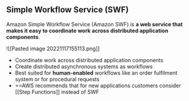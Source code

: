 ## Simple Workflow Service (SWF)

Amazon Simple Workflow Service (Amazon SWF) is **a web service that makes it easy to coordinate work across distributed application components**.

![[Pasted image 20221117155113.png]]

-   Coordinate work across distributed application components
-   Create distributed asynchronous systems as workflows
-   Best suited for **human-enabled** workflows like an order fulfilment system or for procedural requests
-   ==AWS recommends that for new applications customers consider [[Step Functions]] instead of SWF